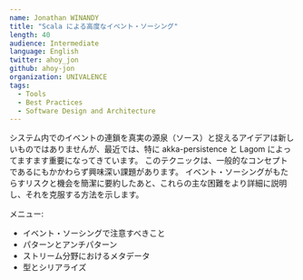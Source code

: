 ```yaml
---
name: Jonathan WINANDY
title: "Scala による高度なイベント・ソーシング"
length: 40
audience: Intermediate
language: English
twitter: ahoy_jon
github: ahoy-jon
organization: UNIVALENCE
tags:
  - Tools
  - Best Practices
  - Software Design and Architecture
---
```

システム内でのイベントの連鎖を真実の源泉（ソース）と捉えるアイデアは新しいものではありませんが、最近では、特に akka-persistence と Lagom によってますます重要になってきています。 
このテクニックは、一般的なコンセプトであるにもかかわらず興味深い課題があります。 
イベント・ソーシングがもたらすリスクと機会を簡潔に要約したあと、これらの主な困難をより詳細に説明し、それを克服する方法を示します。

メニュー:
- イベント・ソーシングで注意すべきこと
- パターンとアンチパターン
- ストリーム分野におけるメタデータ
- 型とシリアライズ
